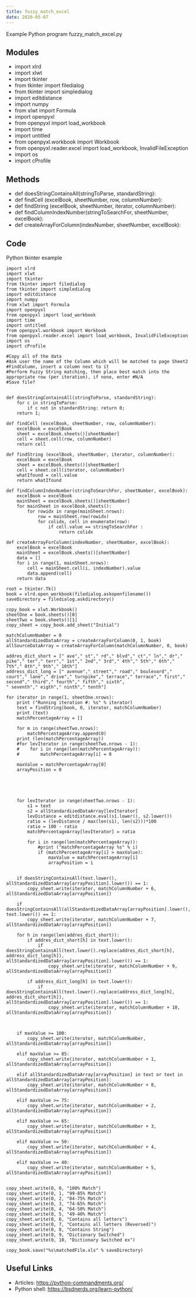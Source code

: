 ```yaml
---
title: fuzzy_match_excel
date: 2020-05-07
---
```

Example Python program fuzzy_match_excel.py

## Modules

* import xlrd
* import xlwt
* import tkinter
* from tkinter import filedialog
* from tkinter import simpledialog
* import editdistance
* import numpy
* from xlwt import Formula
* import openpyxl
* from openpyxl import load_workbook
* import time
* import untitled
* from openpyxl.workbook import Workbook
* from openpyxl.reader.excel import load_workbook, InvalidFileException
* import os
* import cProfile

## Methods

* def doesStringContainsAll(stringToParse, standardString):
* def findCell (excelBook, sheetNumber, row, columnNumber):
* def findString (excelBook, sheetNumber, iterator, columnNumber):
* def findColumnIndexNumber(stringToSearchFor, sheetNumber, excelBook):
* def createArrayForColumn(indexNumber, sheetNumber, excelBook):

## Code

Python tkinter example

    import xlrd
    import xlwt
    import tkinter
    from tkinter import filedialog
    from tkinter import simpledialog
    import editdistance
    import numpy
    from xlwt import Formula
    import openpyxl
    from openpyxl import load_workbook
    import time
    import untitled
    from openpyxl.workbook import Workbook
    from openpyxl.reader.excel import load_workbook, InvalidFileException
    import os
    import cProfile
    
    #Copy all of the data
    #Ask user the name of the Column which will be matched to page Sheet2
    #FindColumn, insert a column next to it
    #Perform Fuzzy String matching, then place best match into the appropriate row (per iteration), if none, enter #N/A
    #Save file?
    
    
    def doesStringContainsAll(stringToParse, standardString):
        for c in stringToParse:
            if c not in standardString: return 0;
        return 1;
    
    def findCell (excelBook, sheetNumber, row, columnNumber):
        excelBook = excelBook
        sheet = excelBook.sheets()[sheetNumber]
        cell = sheet.cell(row, columnNumber)
        return cell
    
    def findString (excelBook, sheetNumber, iterator, columnNumber):
        excelBook = excelBook
        sheet = excelBook.sheets()[sheetNumber]
        cell = sheet.cell(iterator, columnNumber)
        whatIfound = cell.value
        return whatIfound
    
    def findColumnIndexNumber(stringToSearchFor, sheetNumber, excelBook):
        excelBook = excelBook
        mainSheet = excelBook.sheets()[sheetNumber]
        for mainSheet in excelBook.sheets():
            for rowidx in range(mainSheet.nrows):
                row = mainSheet.row(rowidx)
                for colidx, cell in enumerate(row):
                    if cell.value == stringToSearchFor :
                        return colidx
    
    def createArrayForColumn(indexNumber, sheetNumber, excelBook):
        excelBook = excelBook
        mainSheet = excelBook.sheets()[sheetNumber]
        data = []
        for i in range(1, mainSheet.nrows):
            cell = mainSheet.cell(i, indexNumber).value
            data.append(cell)
        return data
    
    root = tkinter.Tk()
    book = xlrd.open_workbook(filedialog.askopenfilename())
    saveDirectory = filedialog.askdirectory()
    
    copy_book = xlwt.Workbook()
    sheetOne = book.sheets()[0]
    sheetTwo = book.sheets()[1]
    copy_sheet = copy_book.add_sheet("Initial")
    
    matchColumnNumber = 0
    allStandardizedDataArray = createArrayForColumn(0, 1, book)
    allSourceDataArray = createArrayForColumn(matchColumnNumber, 0, book)
    
    addres_dict_short = [" ave"," st"," rd"," blvd"," ct"," ln"," dr"," pike"," ter"," terr"," 1st"," 2nd"," 3rd"," 4th"," 5th"," 6th"," 7th"," 8th"," 9th"," 10th"]
    address_dict_long = [" avenue"," street"," road"," boulevard"," court"," lane"," drive"," turnpike"," terrace"," terrace"," first"," second"," third"," fourth"," fifth"," sixth",
    " seventh"," eigth"," ninth"," tenth"]
    
    for iterator in range(1, sheetOne.nrows):
        print ("Running iteration #: %s" % iterator)
        text = findString(book, 0, iterator, matchColumnNumber)
        print (text)
        matchPercentageArray = []
    
        for m in range(sheetTwo.nrows):
            matchPercentageArray.append(0)
        print (len(matchPercentageArray))
        #for levIterator in range(sheetTwo.nrows - 1):
        #    for i in range(len(matchPercentageArray)):
        #        matchPercentageArray[i] = 0
    
        maxValue = matchPercentageArray[0]
        arrayPosition = 0
    
    
    
    
    
        for levIterator in range(sheetTwo.nrows - 1):
            s1 = text
            s2 = allStandardizedDataArray[levIterator]
            levDistance = editdistance.eval(s1.lower(), s2.lower())
            ratio = (levDistance / max(len(s1), len(s2)))*100
            ratio = 100 - ratio
            matchPercentageArray[levIterator] = ratio
    
            for i in range(len(matchPercentageArray)):
                #print ("matchPercentageArray %s" % i)
                if (matchPercentageArray[i] > maxValue):
                    maxValue = matchPercentageArray[i]
                    arrayPosition = i
    
    
        if doesStringContainsAll(text.lower(), allStandardizedDataArray[arrayPosition].lower()) == 1:
            copy_sheet.write(iterator, matchColumnNumber + 6, allStandardizedDataArray[arrayPosition])
    
        if doesStringContainsAll(allStandardizedDataArray[arrayPosition].lower(), text.lower()) == 1:
            copy_sheet.write(iterator, matchColumnNumber + 7, allStandardizedDataArray[arrayPosition])
    
        for h in range(len(addres_dict_short)):
            if addres_dict_short[h] in text.lower():
                if doesStringContainsAll(text.lower().replace(addres_dict_short[h], address_dict_long[h]), allStandardizedDataArray[arrayPosition].lower()) == 1:
                    copy_sheet.write(iterator, matchColumnNumber + 9, allStandardizedDataArray[arrayPosition])
    
            if address_dict_long[h] in text.lower():
                if doesStringContainsAll(text.lower().replace(address_dict_long[h], addres_dict_short[h]), allStandardizedDataArray[arrayPosition].lower()) == 1:
                    copy_sheet.write(iterator, matchColumnNumber + 10, allStandardizedDataArray[arrayPosition])
    
    
    
        if maxValue >= 100:
            copy_sheet.write(iterator, matchColumnNumber, allStandardizedDataArray[arrayPosition])
    
        elif maxValue >= 85:
            copy_sheet.write(iterator, matchColumnNumber + 1, allStandardizedDataArray[arrayPosition])
    
        elif allStandardizedDataArray[arrayPosition] in text or text in allStandardizedDataArray[arrayPosition]:
            copy_sheet.write(iterator, matchColumnNumber + 8, allStandardizedDataArray[arrayPosition])
    
        elif maxValue >= 75:
            copy_sheet.write(iterator, matchColumnNumber + 2, allStandardizedDataArray[arrayPosition])
    
        elif maxValue >= 65:
            copy_sheet.write(iterator, matchColumnNumber + 3, allStandardizedDataArray[arrayPosition])
    
        elif maxValue >= 50:
            copy_sheet.write(iterator, matchColumnNumber + 4, allStandardizedDataArray[arrayPosition])
    
        elif maxValue >= 40:
            copy_sheet.write(iterator, matchColumnNumber + 5, allStandardizedDataArray[arrayPosition])
    
    
    copy_sheet.write(0, 0, "100% Match")
    copy_sheet.write(0, 1, "99-85% Match")
    copy_sheet.write(0, 2, "84-75% Match")
    copy_sheet.write(0, 3, "74-65% Match")
    copy_sheet.write(0, 4, "64-50% Match")
    copy_sheet.write(0, 5, "49-40% Match")
    copy_sheet.write(0, 6, "Contains all letters")
    copy_sheet.write(0, 7, "Contains all letters (Reversed)")
    copy_sheet.write(0, 8, "Contains String")
    copy_sheet.write(0, 9, "Dictionary Switched")
    copy_sheet.write(0, 10, "Dictionary Switched ex")
    
    copy_book.save("%s\matchedFile.xls" % saveDirectory)
    

## Useful Links

- Articles: https://python-commandments.org/
- Python shell: https://bsdnerds.org/learn-python/
